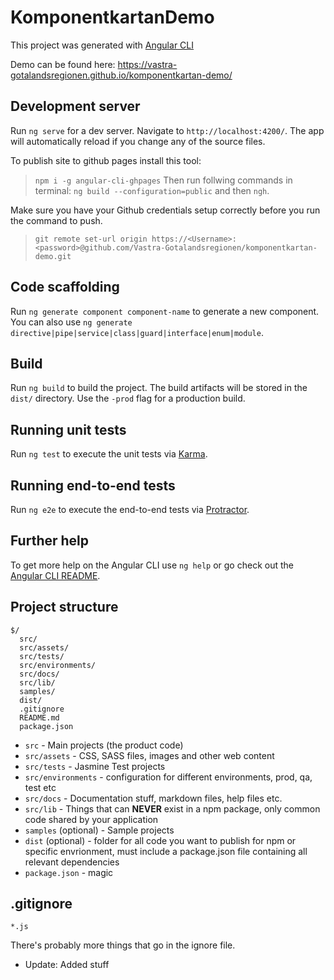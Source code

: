 # KomponentkartanDemo

This project was generated with [Angular CLI](https://github.com/angular/angular-cli)

Demo can be found here: https://vastra-gotalandsregionen.github.io/komponentkartan-demo/

## Development server

Run `ng serve` for a dev server. Navigate to `http://localhost:4200/`. The app will automatically reload if you change any of the source files.

To publish site to github pages install this tool: 
> `npm i -g angular-cli-ghpages`
Then run follwing commands in terminal: 
> `ng build --configuration=public`
and then `ngh`.

Make sure you have your Github credentials setup correctly before you run the command to push.
> `git remote set-url origin https://<Username>:<password>@github.com/Vastra-Gotalandsregionen/komponentkartan-demo.git`

## Code scaffolding

Run `ng generate component component-name` to generate a new component. You can also use `ng generate directive|pipe|service|class|guard|interface|enum|module`.

## Build

Run `ng build` to build the project. The build artifacts will be stored in the `dist/` directory. Use the `-prod` flag for a production build.

## Running unit tests

Run `ng test` to execute the unit tests via [Karma](https://karma-runner.github.io).

## Running end-to-end tests

Run `ng e2e` to execute the end-to-end tests via [Protractor](http://www.protractortest.org/).

## Further help

To get more help on the Angular CLI use `ng help` or go check out the [Angular CLI README](https://github.com/angular/angular-cli/blob/master/README.md).

## Project structure
```
$/
  src/
  src/assets/
  src/tests/
  src/environments/
  src/docs/
  src/lib/
  samples/
  dist/
  .gitignore
  README.md
  package.json
```

- `src` - Main projects (the product code)
- `src/assets` - CSS, SASS files, images and other web content
- `src/tests` - Jasmine Test projects
- `src/environments` - configuration for different environments, prod, qa, test etc
- `src/docs` - Documentation stuff, markdown files, help files etc.
- `src/lib` - Things that can **NEVER** exist in a npm package, only common code shared by your application
- `samples` (optional) - Sample projects
- `dist` (optional) - folder for all code you want to publish for npm or specific envrionment, must include a package.json file containing all relevant dependencies
- `package.json` - magic

## .gitignore
```
*.js
```

There's probably more things that go in the ignore file.


- Update: Added stuff
